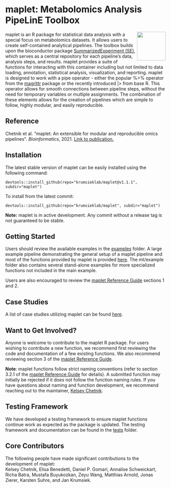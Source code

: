 # **maplet**: **M**etabolomics **A**nalysis **P**ipe**L**inE **T**oolbox

<img src="/Images/maplet_hexagon.png" margin-left = "10" align= "right" width = "90"/>
maplet is an R package for statistical data analysis with a special focus on metabolomics datasets. It allows users to create self-contained analytical pipelines. The toolbox builds upon the bioconductor package <a href="https://bioconductor.org/packages/release/bioc/vignettes/SummarizedExperiment/inst/doc/SummarizedExperiment.html">SummarizedExperiment (SE)</a>, which serves as a central repository for each pipeline’s data, analysis steps, and results. maplet provides a suite of functions for interacting with this container including but not limited to data loading, annotation, statistical analysis, visualization, and reporting. maplet is designed to work with a pipe operator - either the popular %>% operator from the <a href="https://magrittr.tidyverse.org/">magrittr</a> package or the recently introduced |> from base R. This operator allows for smooth connections between pipeline steps, without the need for temporary variables or multiple assignments. The combination of these elements allows for the creation of pipelines which are simple to follow, highly modular, and easily reproducible.

## Reference
Chetnik et al. "maplet: An extensible for modular and reproducible omics pipelines". *Bioinformatics*, 2021. [Link to publication.](https://academic.oup.com/bioinformatics/advance-article/doi/10.1093/bioinformatics/btab741/6409851)

## Installation
The latest stable version of maplet can be easily installed using the following command:
```{r}
devtools::install_github(repo="krumsieklab/maplet@v1.1.1", subdir="maplet")
```

To install from the latest commit:
```{r}
devtools::install_github(repo="krumsieklab/maplet", subdir="maplet")
```

**Note:** maplet is in active development. Any commit without a release tag is not guaranteed to be stable. 

## Getting Started
Users should review the available examples in the [examples](/examples) folder. A large example pipeline demonstrating the general setup of a maplet pipeline and most of the functions provided by maplet is provided [here](/examples/example_pipeline.R). The mt/example folder also contains several stand-alone examples for more specialized functions not included in the main example.  
  
Users are also encouraged to review the [maplet Reference Guide](/guide/maplet_Reference_Guide_markdown.md) sections 1 and 2.

## Case Studies
A list of case studies utilizing maplet can be found [here](CaseStudies.md).

## Want to Get Involved?
Anyone is welcome to contribute to the maplet R package. For users wishing to contribute a new function, we recommend first reviewing the code and documentation of a few existing functions. We also recommend reviewing section 3 of the [maplet Reference Guide](/guide/maplet_Reference_Guide_markdown.md).  

**Note**: maplet functions follow strict naming conventions (refer to section 3.2.1 of the [maplet Reference Guide](/guide/maplet_Reference_Guide_markdown.md) for details). A submitted function may initially be rejected if it does not follow the function naming rules. If you have questions about naming and function development, we recommend reaching out to the maintainer, [Kelsey Chetnik](https://krumsieklab.org/).

## Testing Framework
We have developed a testing framework to ensure maplet functions continue work as expected as the package is updated. The testing framework and documentation can be found in the [tests](/tests) folder.

## Core Contributors
The following people have made significant contributions to the development of maplet:  
Kelsey Chetnik, Elisa Benedetti, Daniel P. Gomari, Annalise Schweickart, Richa Batra, Mustafa Buyukozkan, Zeyu Wang, Matthias Arnold, Jonas Zierer, Karsten Suhre, and Jan Krumsiek.
